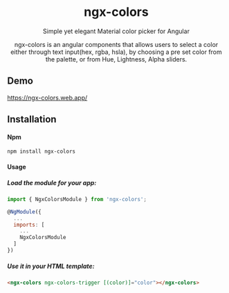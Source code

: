 <p align="center">
  <h1 align="center">ngx-colors</h1>
  <p align="center">Simple yet elegant Material color picker for Angular</p>
  <p align="center">ngx-colors is an angular components that allows users to select a color either through text input(hex, rgba, hsla), by choosing a pre set color from the palette, or from  Hue, Lightness, Alpha sliders.

  </p>
</p>

## Demo

https://ngx-colors.web.app/

## Installation

#### Npm
```shell
npm install ngx-colors
```

#### Usage


##### Load the module for your app:

```javascript
import { NgxColorsModule } from 'ngx-colors';

@NgModule({
  ...
  imports: [
    ...
    NgxColorsModule
  ]
})
```

##### Use it in your HTML template:

```html
<ngx-colors ngx-colors-trigger [(color)]="color"></ngx-colors>
```
